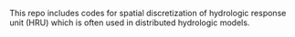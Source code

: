 This repo includes codes for spatial discretization of hydrologic response unit (HRU) which is often used in distributed hydrologic models. 
